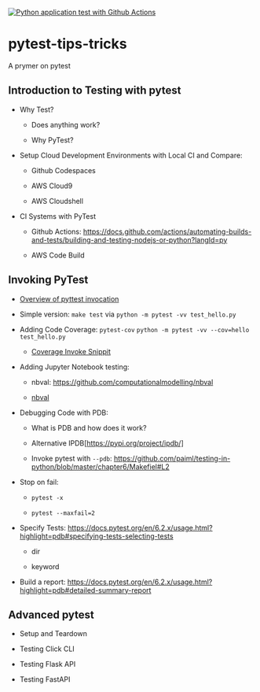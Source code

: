 [![Python application test with Github Actions](https://github.com/ssgm2911/pytest-tips-tricks/actions/workflows/testing-ci.yml/badge.svg)](https://github.com/ssgm2911/pytest-tips-tricks/actions/workflows/testing-ci.yml)
# pytest-tips-tricks

A prymer on pytest

## Introduction to Testing with pytest

* Why Test?

    * Does anything work?
  
    * Why PyTest?
      
* Setup Cloud Development Environments with Local CI and Compare:

    * Github Codespaces
  
    * AWS Cloud9
  
    * AWS Cloudshell
    
* CI Systems with PyTest
  
    * Github Actions: https://docs.github.com/actions/automating-builds-and-tests/building-and-testing-nodejs-or-python?langId=py
  
    * AWS Code Build

## Invoking PyTest

* [Overview of pyttest invocation](https://docs.pytest.org/en/6.2.x/usage.html?highlight=pdb)

* Simple version: `make test` via `python -m pytest -vv test_hello.py`

* Adding Code Coverage: `pytest-cov` `python -m pytest -vv --cov=hello test_hello.py`

    * [Coverage Invoke Snippit](https://github.com/noahgift/devops-from-zero/blob/main/Makefile#L7)

* Adding Jupyter Notebook testing:
  
    * nbval: https://github.com/computationalmodelling/nbval
  
    * [nbval](https://github.com/noahgift/myrepo/blob/master/Makefile#L8-L10)
    
* Debugging Code with PDB:
  
    * What is PDB and how does it work?
  
    * Alternative IPDB[https://pypi.org/project/ipdb/]
  
    * Invoke pytest with `--pdb`: https://github.com/paiml/testing-in-python/blob/master/chapter6/Makefiel#L2

* Stop on fail:
  
    * `pytest -x`
  
    * `pytest --maxfail=2`

* Specify Tests: https://docs.pytest.org/en/6.2.x/usage.html?highlight=pdb#specifying-tests-selecting-tests
  
    * dir
  
    * keyword

* Build a report: https://docs.pytest.org/en/6.2.x/usage.html?highlight=pdb#detailed-summary-report

## Advanced pytest

* Setup and Teardown

* Testing Click CLI

* Testing Flask API

* Testing FastAPI


